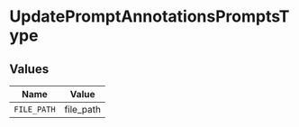 # UpdatePromptAnnotationsPromptsType


## Values

| Name        | Value       |
| ----------- | ----------- |
| `FILE_PATH` | file_path   |